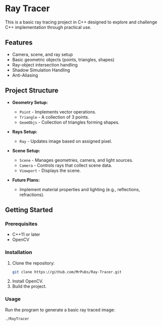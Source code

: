 # Ray Tracer

This is a basic ray tracing project in C++ designed to explore and challenge C++ implementation through practical use.

## Features

- Camera, scene, and ray setup
- Basic geometric objects (points, triangles, shapes)
- Ray-object intersection handling
- Shadow Simulation Handling
- Anti-Aliasing

## Project Structure

- **Geometry Setup:**
  - `Point` - Implements vector operations.
  - `Triangle` - A collection of 3 points.
  - `GeomObjs` - Collection of triangles forming shapes.
  
- **Rays Setup:**
  - `Ray` - Updates image based on assigned pixel.

- **Scene Setup:**
  - `Scene` - Manages geometries, camera, and light sources.
  - `Camera` - Controls rays that collect scene data.
  - `Viewport` - Displays the scene.
  
- **Future Plans:**
  - Implement material properties and lighting (e.g., reflections, refractions).

## Getting Started

### Prerequisites

- C++11 or later
- OpenCV

### Installation

1. Clone the repository:
    ```bash
    git clone https://github.com/MrPubs/Ray-Tracer.git
    ```
2. Install OpenCV.
3. Build the project.

### Usage

Run the program to generate a basic ray traced image:
```bash
./RayTracer
